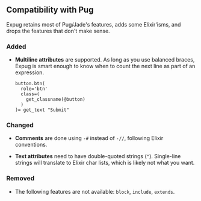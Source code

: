 Compatibility with Pug
----------------------

Expug retains most of Pug/Jade's features, adds some Elixir'isms, and drops the features that don't make sense.

### Added

- __Multiline attributes__ are supported. As long as you use balanced braces, Expug is smart enough to know when to count the next line as part of an expression.

  ```jade
  button.btn(
    role='btn'
    class=(
      get_classname(@button)
    )
  )= get_text "Submit"
  ```

### Changed

- __Comments__ are done using `-#` instead of `-//`, following Elixir conventions.

- __Text attributes__ need to have double-quoted strings (`"`). Single-line strings will translate to Elixir char lists, which is likely not what you want.

### Removed

- The following features are not available: `block`, `include`, `extends`.
